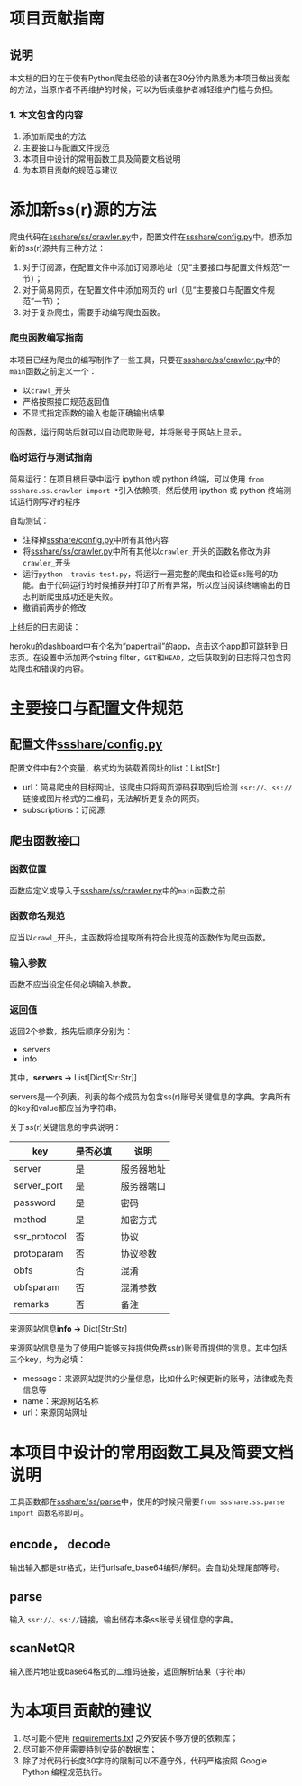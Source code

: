 # 项目贡献指南

## 说明

本文档的目的在于使有Python爬虫经验的读者在30分钟内熟悉为本项目做出贡献的方法，当原作者不再维护的时候，可以为后续维护者减轻维护门槛与负担。

### 1. 本文包含的内容

1. 添加新爬虫的方法
2. 主要接口与配置文件规范
3. 本项目中设计的常用函数工具及简要文档说明
4. 为本项目贡献的规范与建议

# 添加新ss(r)源的方法

爬虫代码在[ssshare/ss/crawler.py](https://github.com/the0demiurge/ShadowSocksShare/blob/master/ssshare/ss/crawler.py)中，配置文件在[ssshare/config.py](https://github.com/the0demiurge/ShadowSocksShare/blob/master/ssshare/config.py)中。想添加新的ss(r)源共有三种方法：

1. 对于订阅源，在配置文件中添加订阅源地址（见“主要接口与配置文件规范”一节）；
2. 对于简易网页，在配置文件中添加网页的 url（见“主要接口与配置文件规范”一节）；
3. 对于复杂爬虫，需要手动编写爬虫函数。

### 爬虫函数编写指南

本项目已经为爬虫的编写制作了一些工具，只要在[ssshare/ss/crawler.py](https://github.com/the0demiurge/ShadowSocksShare/blob/master/ssshare/ss/crawler.py)中的`main`函数之前定义一个：

- 以`crawl_`开头
- 严格按照接口规范返回值
- 不显式指定函数的输入也能正确输出结果

的函数，运行网站后就可以自动爬取账号，并将账号于网站上显示。

### 临时运行与测试指南

简易运行：在项目根目录中运行 ipython 或 python 终端，可以使用 `from ssshare.ss.crawler import *`引入依赖项，然后使用 ipython 或 python 终端测试运行刚写好的程序

自动测试：

- 注释掉[ssshare/config.py](https://github.com/the0demiurge/ShadowSocksShare/blob/master/ssshare/config.py)中所有其他内容
- 将[ssshare/ss/crawler.py](https://github.com/the0demiurge/ShadowSocksShare/blob/master/ssshare/ss/crawler.py)中所有其他以`crawler_`开头的函数名修改为非`crawler_`开头
- 运行`python .travis-test.py`，将运行一遍完整的爬虫和验证ss账号的功能。由于代码运行的时候捕获并打印了所有异常，所以应当阅读终端输出的日志判断爬虫成功还是失败。
- 撤销前两步的修改

上线后的日志阅读：

heroku的dashboard中有个名为“papertrail”的app，点击这个app即可跳转到日志页。在设置中添加两个string filter，`GET`和`HEAD`，之后获取到的日志将只包含网站爬虫和错误的内容。

# 主要接口与配置文件规范

## 配置文件[ssshare/config.py](https://github.com/the0demiurge/ShadowSocksShare/blob/master/ssshare/config.py)

配置文件中有2个变量，格式均为装载着网址的list：List[Str]

- url：简易爬虫的目标网址。该爬虫只将网页源码获取到后检测 `ssr://`、`ss://`链接或图片格式的二维码，无法解析更复杂的网页。
- subscriptions：订阅源

## 爬虫函数接口

### 函数位置

函数应定义或导入于[ssshare/ss/crawler.py](https://github.com/the0demiurge/ShadowSocksShare/blob/master/ssshare/ss/crawler.py)中的`main`函数之前

### 函数命名规范

应当以`crawl_`开头，主函数将检提取所有符合此规范的函数作为爬虫函数。

### 输入参数

函数不应当设定任何必填输入参数。

### 返回值

返回2个参数，按先后顺序分别为：

- servers
- info

其中，**servers ->** List[Dict[Str:Str]]

servers是一个列表，列表的每个成员为包含ss(r)账号关键信息的字典。字典所有的key和value都应当为字符串。

关于ss(r)关键信息的字典说明：

| key          | 是否必填 | 说明       |
| ------------ | -------- | ---------- |
| server       | 是       | 服务器地址 |
| server_port  | 是       | 服务器端口 |
| password     | 是       | 密码       |
| method       | 是       | 加密方式   |
| ssr_protocol | 否       | 协议       |
| protoparam   | 否       | 协议参数   |
| obfs         | 否       | 混淆       |
| obfsparam    | 否       | 混淆参数   |
| remarks      | 否       | 备注       |

来源网站信息**info ->** Dict[Str:Str]

来源网站信息是为了使用户能够支持提供免费ss(r)账号而提供的信息。其中包括三个key，均为必填：

- message：来源网站提供的少量信息，比如什么时候更新的账号，法律或免责信息等
- name：来源网站名称
- url：来源网站网址

# 本项目中设计的常用函数工具及简要文档说明

工具函数都在[ssshare/ss/parse](https://github.com/the0demiurge/ShadowSocksShare/blob/master/ssshare/ss/parse.py)中，使用的时候只需要`from ssshare.ss.parse import 函数名称`即可。

## encode， decode

输出输入都是str格式，进行urlsafe_base64编码/解码。会自动处理尾部等号。

## parse

输入 `ssr://`、`ss://`链接，输出储存本条ss账号关键信息的字典。

## scanNetQR

输入图片地址或base64格式的二维码链接，返回解析结果（字符串）

# 为本项目贡献的建议

1. 尽可能不使用 [requirements.txt](https://github.com/the0demiurge/ShadowSocksShare/blob/master/requirements.txt) 之外安装不够方便的依赖库；
2. 尽可能不使用需要特别安装的数据库；
3. 除了对代码行长度80字符的限制可以不遵守外，代码严格按照 Google Python 编程规范执行。